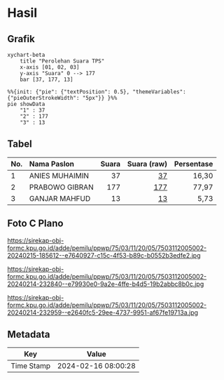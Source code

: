 # Hasil

## Grafik

```mermaid
xychart-beta
    title "Perolehan Suara TPS"
    x-axis [01, 02, 03]
    y-axis "Suara" 0 --> 177
    bar [37, 177, 13]
```

```mermaid
%%{init: {"pie": {"textPosition": 0.5}, "themeVariables": {"pieOuterStrokeWidth": "5px"}} }%%
pie showData
    "1" : 37
    "2" : 177
    "3" : 13
```

## Tabel

| No. | Nama Paslon    | Suara | Suara (raw) | Persentase |
|:--- |:-------------- | -----:| -----------:| ----------:|
| 1   | ANIES MUHAIMIN | 37    | [37][p-1]   | 16,30      |
| 2   | PRABOWO GIBRAN | 177   | [177][p-2]  | 77,97      |
| 3   | GANJAR MAHFUD  | 13    | [13][p-3]   | 5,73       |


[p-1]: https://github.com/gigit-pemilu/pemilu-2024-75-gorontalo/blob/main/pilpres/hitung-suara/sub/75-gorontalo/sub/03-bone-bolango/sub/11-suwawa-timur/sub/2005-tilangobula/sub/002-tps/sub/paslon-1.txt
[p-2]: https://github.com/gigit-pemilu/pemilu-2024-75-gorontalo/blob/main/pilpres/hitung-suara/sub/75-gorontalo/sub/03-bone-bolango/sub/11-suwawa-timur/sub/2005-tilangobula/sub/002-tps/sub/paslon-2.txt
[p-3]: https://github.com/gigit-pemilu/pemilu-2024-75-gorontalo/blob/main/pilpres/hitung-suara/sub/75-gorontalo/sub/03-bone-bolango/sub/11-suwawa-timur/sub/2005-tilangobula/sub/002-tps/sub/paslon-3.txt

## Foto C Plano

https://sirekap-obj-formc.kpu.go.id/adde/pemilu/ppwp/75/03/11/20/05/7503112005002-20240215-185612--e7640927-c15c-4f53-b89c-b0552b3edfe2.jpg

https://sirekap-obj-formc.kpu.go.id/adde/pemilu/ppwp/75/03/11/20/05/7503112005002-20240214-232840--e79930e0-9a2e-4ffe-b4d5-19b2abbc8b0c.jpg

https://sirekap-obj-formc.kpu.go.id/adde/pemilu/ppwp/75/03/11/20/05/7503112005002-20240214-232959--e2640fc5-29ee-4737-9951-af67fe19713a.jpg


## Metadata

| Key        | Value               |
| ---------- | ------------------- |
| Time Stamp | 2024-02-16 08:00:28 |



